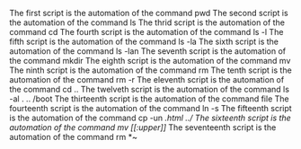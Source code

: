 The first script is the automation of the command pwd
The second script is the automation of the command ls
The thrid script is the automation of the command cd 
The fourth script is the automation of the command ls -l
The fifth script is the automation of the command ls -la
The sixth script is the automation of the command ls -lan
The seventh script is the automation of the command mkdir
The eighth script is the automation of the command mv
The ninth script is the automation of the command rm
The tenth script is the automation of the command rm -r
The eleventh script is the automation of the command cd ..
The twelveth script is the automation of the command ls -al . .. /boot
The thirteenth script is the automation of the command file
The fourteenth script is the automation of the command ln -s
The fifteenth script is the automation of the command cp -un *.html ../
The sixteenth script is the automation of the command mv [[:upper]]*
The seventeenth script is the automation of the command rm *~

